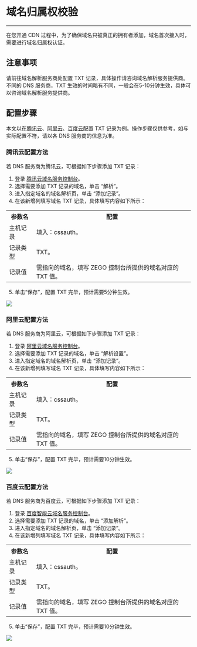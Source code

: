 # 域名归属权校验

- - -

在您开通 CDN 过程中，为了确保域名只被真正的拥有者添加，域名首次接入时，需要进行域名归属权认证。

## 注意事项
请前往域名解析服务商处配置 TXT 记录，具体操作请咨询域名解析服务提供商。
不同的 DNS 服务商，TXT 生效的时间略有不同，一般会在5-10分钟生效，具体可以咨询域名解析服务提供商。

## 配置步骤
本文以在[腾讯云](/console/domain-ownership-verification#腾讯云配置方法)、[阿里云](/console/domain-ownership-verification#阿里云配置方法)、[百度云](/console/domain-ownership-verification#百度云配置方法)配置 TXT 记录为例。操作步骤仅供参考，如与实际配置不符，请以各 DNS 服务商的信息为准。

### 腾讯云配置方法
若 DNS 服务商为腾讯云，可根据如下步骤添加 TXT 记录：
1. 登录 [腾讯云域名服务控制台](https://console.cloud.tencent.com/cns)。
2. 选择需要添加 TXT 记录的域名，单击 “解析”。
3. 进入指定域名的域名解析页，单击 “添加记录”。
4. 在该新增列填写域名 TXT 记录，具体填写内容如下所示：
<table>

<tbody><tr>
<th>参数名</th>
<th>配置</th>
</tr>
<tr>
<td>主机记录</td>
<td>填入：cssauth。</td>
</tr>
<tr>
<td>记录类型</td>
<td>TXT。</td>
</tr>
<tr>
<td>记录值</td>
<td>需指向的域名，填写 ZEGO 控制台所提供的域名对应的 TXT 值。</td>
</tr>
</tbody></table>

5. 单击“保存”，配置 TXT 完毕，预计需要5分钟生效。
<Frame width="512" height="auto" caption=""><img src="https://doc-media.zego.im/sdk-doc/Pics/Consle/Tencent_Domain_Deployment.png" /></Frame>

### 阿里云配置方法
若 DNS 服务商为阿里云，可根据如下步骤添加 TXT 记录：
1. 登录 [阿里云域名服务控制台](https://dns.console.aliyun.com)。
2. 选择需要添加 TXT 记录的域名，单击 “解析设置”。
3. 进入指定域名的域名解析页，单击 “添加记录”。
4. 在该新增列填写域名 TXT 记录，具体填写内容如下所示：
<table>

<tbody><tr>
<th>参数名</th>
<th>配置</th>
</tr>
<tr>
<td>主机记录</td>
<td>填入：cssauth。</td>
</tr>
<tr>
<td>记录类型</td>
<td>TXT。</td>
</tr>
<tr>
<td>记录值</td>
<td>需指向的域名，填写 ZEGO 控制台所提供的域名对应的 TXT 值。</td>
</tr>
</tbody></table>

5. 单击“保存”，配置 TXT 完毕，预计需要10分钟生效。
<Frame width="512" height="auto" caption=""><img src="https://doc-media.zego.im/sdk-doc/Pics/Consle/Aliyun_Domain_Name_Deployment.png" /></Frame>

### 百度云配置方法
若 DNS 服务商为百度云，可根据如下步骤添加 TXT 记录：
1. 登录 [百度智能云域名服务控制台](https://console.bce.baidu.com/dns/#/dns/manage/list)。
2. 选择需要添加 TXT 记录的域名，单击 “添加解析”。
3. 进入指定域名的域名解析页，单击 “添加记录”。
4. 在该新增列填写域名 TXT 记录，具体填写内容如下所示：
<table>

<tbody><tr>
<th>参数名</th>
<th>配置</th>
</tr>
<tr>
<td>主机记录</td>
<td>填入：cssauth。</td>
</tr>
<tr>
<td>记录类型</td>
<td>TXT。</td>
</tr>
<tr>
<td>记录值</td>
<td>需指向的域名，填写 ZEGO 控制台所提供的域名对应的 TXT 值。</td>
</tr>
</tbody></table>

5. 单击“保存”，配置 TXT 完毕，预计需要10分钟生效。
<Frame width="512" height="auto" caption=""><img src="https://doc-media.zego.im/sdk-doc/Pics/Consle/Baidu_Domain_Name_Deployment.png" /></Frame>
